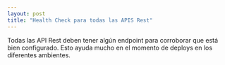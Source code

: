 ```yaml
---
layout: post
title: "Health Check para todas las APIS Rest"
---
```


Todas las API Rest deben tener algún endpoint para corroborar que<!--more--> está bien configurado. Esto ayuda mucho en el momento de deploys en los diferentes ambientes.
